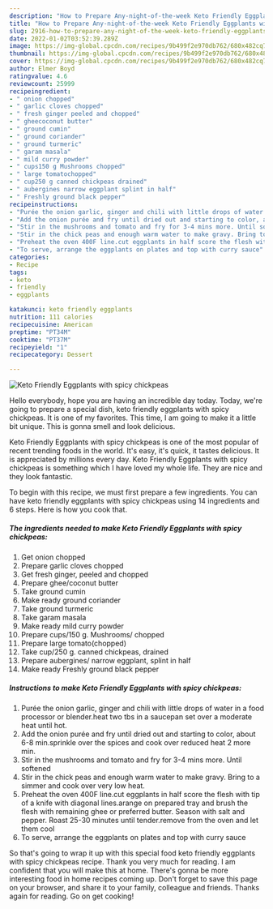 ```yaml
---
description: "How to Prepare Any-night-of-the-week Keto Friendly Eggplants with spicy chickpeas"
title: "How to Prepare Any-night-of-the-week Keto Friendly Eggplants with spicy chickpeas"
slug: 2916-how-to-prepare-any-night-of-the-week-keto-friendly-eggplants-with-spicy-chickpeas
date: 2022-01-02T03:52:39.289Z
image: https://img-global.cpcdn.com/recipes/9b499f2e970db762/680x482cq70/keto-friendly-eggplants-with-spicy-chickpeas-recipe-main-photo.jpg
thumbnail: https://img-global.cpcdn.com/recipes/9b499f2e970db762/680x482cq70/keto-friendly-eggplants-with-spicy-chickpeas-recipe-main-photo.jpg
cover: https://img-global.cpcdn.com/recipes/9b499f2e970db762/680x482cq70/keto-friendly-eggplants-with-spicy-chickpeas-recipe-main-photo.jpg
author: Elmer Boyd
ratingvalue: 4.6
reviewcount: 25999
recipeingredient:
- " onion chopped"
- " garlic cloves chopped"
- " fresh ginger peeled and chopped"
- " gheecoconut butter"
- " ground cumin"
- " ground coriander"
- " ground turmeric"
- " garam masala"
- " mild curry powder"
- " cups150 g Mushrooms chopped"
- " large tomatochopped"
- " cup250 g canned chickpeas drained"
- " aubergines narrow eggplant splint in half"
- " Freshly ground black pepper"
recipeinstructions:
- "Purée the onion garlic, ginger and chili with little drops of water in a food processor or blender.heat two tbs in a saucepan set over a moderate heat until hot."
- "Add the onion purée and fry until dried out and starting to color, about 6-8 min.sprinkle over the spices and cook over reduced heat 2 more min."
- "Stir in the mushrooms and tomato and fry for 3-4 mins more. Until softened"
- "Stir in the chick peas and enough warm water to make gravy. Bring to a simmer and cook over very low heat."
- "Preheat the oven 400F line.cut eggplants in half score the flesh with tip of a knife with diagonal lines.arange on prepared tray and brush the flesh with remaining ghee or preferred butter. Season with salt and pepper. Roast 25-30 minutes until tender.remove from the oven and let them cool"
- "To serve, arrange the eggplants on plates and top with curry sauce"
categories:
- Recipe
tags:
- keto
- friendly
- eggplants

katakunci: keto friendly eggplants 
nutrition: 111 calories
recipecuisine: American
preptime: "PT34M"
cooktime: "PT37M"
recipeyield: "1"
recipecategory: Dessert

---
```



![Keto Friendly Eggplants with spicy chickpeas](https://img-global.cpcdn.com/recipes/9b499f2e970db762/680x482cq70/keto-friendly-eggplants-with-spicy-chickpeas-recipe-main-photo.jpg)

Hello everybody, hope you are having an incredible day today. Today, we're going to prepare a special dish, keto friendly eggplants with spicy chickpeas. It is one of my favorites. This time, I am going to make it a little bit unique. This is gonna smell and look delicious.

Keto Friendly Eggplants with spicy chickpeas is one of the most popular of recent trending foods in the world. It's easy, it's quick, it tastes delicious. It is appreciated by millions every day. Keto Friendly Eggplants with spicy chickpeas is something which I have loved my whole life. They are nice and they look fantastic.




To begin with this recipe, we must first prepare a few ingredients. You can have keto friendly eggplants with spicy chickpeas using 14 ingredients and 6 steps. Here is how you cook that.

<!--inarticleads1-->

##### The ingredients needed to make Keto Friendly Eggplants with spicy chickpeas:

1. Get  onion chopped
1. Prepare  garlic cloves chopped
1. Get  fresh ginger, peeled and chopped
1. Prepare  ghee/coconut butter
1. Take  ground cumin
1. Make ready  ground coriander
1. Take  ground turmeric
1. Take  garam masala
1. Make ready  mild curry powder
1. Prepare  cups/150 g. Mushrooms/ chopped
1. Prepare  large tomato(chopped)
1. Take  cup/250 g. canned chickpeas, drained
1. Prepare  aubergines/ narrow eggplant, splint in half
1. Make ready  Freshly ground black pepper




<!--inarticleads2-->

##### Instructions to make Keto Friendly Eggplants with spicy chickpeas:

1. Purée the onion garlic, ginger and chili with little drops of water in a food processor or blender.heat two tbs in a saucepan set over a moderate heat until hot.
1. Add the onion purée and fry until dried out and starting to color, about 6-8 min.sprinkle over the spices and cook over reduced heat 2 more min.
1. Stir in the mushrooms and tomato and fry for 3-4 mins more. Until softened
1. Stir in the chick peas and enough warm water to make gravy. Bring to a simmer and cook over very low heat.
1. Preheat the oven 400F line.cut eggplants in half score the flesh with tip of a knife with diagonal lines.arange on prepared tray and brush the flesh with remaining ghee or preferred butter. Season with salt and pepper. Roast 25-30 minutes until tender.remove from the oven and let them cool
1. To serve, arrange the eggplants on plates and top with curry sauce




So that's going to wrap it up with this special food keto friendly eggplants with spicy chickpeas recipe. Thank you very much for reading. I am confident that you will make this at home. There's gonna be more interesting food in home recipes coming up. Don't forget to save this page on your browser, and share it to your family, colleague and friends. Thanks again for reading. Go on get cooking!
